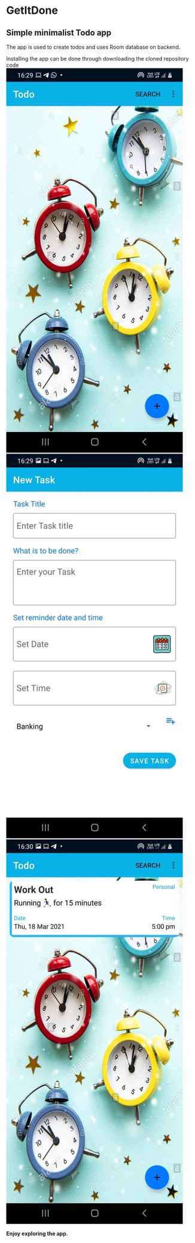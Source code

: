 # GetItDone


## Simple minimalist Todo app


The app is used to create todos and uses Room database on backend.


Installing the app can be done through downloading the cloned repository code
<img src="assets/ss1.jpeg" width="auto" height="auto" /><img src="assets/ss2.jpeg"/><img src="assets/ss3.jpeg"/>

<b>Enjoy exploring the app.</b>
